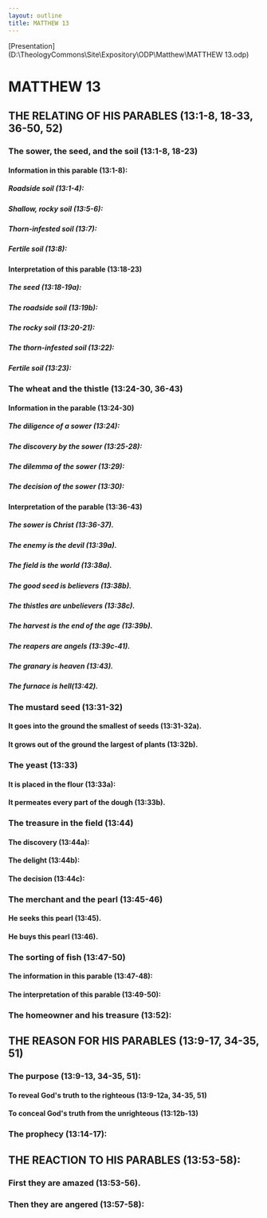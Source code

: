 ```yaml
---
layout: outline
title: MATTHEW 13
---
```

[Presentation](D:\TheologyCommons\Site\Expository\ODP\Matthew\MATTHEW 13.odp)
# MATTHEW 13
## THE RELATING OF HIS PARABLES (13:1-8, 18-33, 36-50, 52) 
###  The sower, the seed, and the soil (13:1-8, 18-23) 
####  Information in this parable (13:1-8): 
#####  Roadside soil (13:1-4): 
#####  Shallow, rocky soil (13:5-6): 
#####  Thorn-infested soil (13:7): 
#####  Fertile soil (13:8): 
####  Interpretation of this parable (13:18-23) 
#####  The seed (13:18-19a): 
#####  The roadside soil (13:19b): 
#####  The rocky soil (13:20-21): 
#####  The thorn-infested soil (13:22): 
#####  Fertile soil (13:23): 
###  The wheat and the thistle (13:24-30, 36-43) 
####  Information in the parable (13:24-30) 
#####  The diligence of a sower (13:24): 
#####  The discovery by the sower (13:25-28): 
#####  The dilemma of the sower (13:29): 
#####  The decision of the sower (13:30): 
####  Interpretation of the parable (13:36-43) 
#####  The sower is Christ (13:36-37). 
#####  The enemy is the devil (13:39a). 
#####  The field is the world (13:38a). 
#####  The good seed is believers (13:38b). 
#####  The thistles are unbelievers (13:38c). 
#####  The harvest is the end of the age (13:39b). 
#####  The reapers are angels (13:39c-41). 
#####  The granary is heaven (13:43). 
#####  The furnace is hell(13:42). 
###  The mustard seed (13:31-32) 
####  It goes into the ground the smallest of seeds (13:31-32a). 
####  It grows out of the ground the largest of plants (13:32b). 
###  The yeast (13:33) 
####  It is placed in the flour (13:33a): 
####  It permeates every part of the dough (13:33b). 
###  The treasure in the field (13:44) 
####  The discovery (13:44a): 
####  The delight (13:44b): 
####  The decision (13:44c): 
###  The merchant and the pearl (13:45-46) 
####  He seeks this pearl (13:45). 
####  He buys this pearl (13:46). 
###  The sorting of fish (13:47-50) 
####  The information in this parable (13:47-48): 
####  The interpretation of this parable (13:49-50): 
###  The homeowner and his treasure (13:52): 
## THE REASON FOR HIS PARABLES (13:9-17, 34-35, 51) 
###  The purpose (13:9-13, 34-35, 51): 
####  To reveal God\'s truth to the righteous (13:9-12a, 34-35, 51) 
####  To conceal God\'s truth from the unrighteous (13:12b-13) 
###  The prophecy (13:14-17): 
## THE REACTION TO HIS PARABLES (13:53-58): 
###  First they are amazed (13:53-56). 
###  Then they are angered (13:57-58): 
